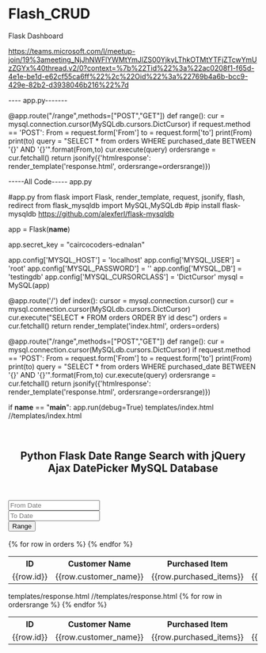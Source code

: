 # Flash_CRUD
Flask Dashboard



https://teams.microsoft.com/l/meetup-join/19%3ameeting_NjJhNWFlYWMtYmJlZS00YjkyLThkOTMtYTFjZTcwYmUzZGYx%40thread.v2/0?context=%7b%22Tid%22%3a%22ac0208f1-f65d-4e1e-be1d-e62cf55ca6ff%22%2c%22Oid%22%3a%22769b4a6b-bcc9-429e-82b2-d3938046b216%22%7d





<!-- Script -->


<script>
$(document).ready(function(){
    $.datepicker.setDefaults({
        dateFormat: 'yy-mm-dd'
    });
    $(function(){
        $("#From").datepicker();
        $("#to").datepicker();
    });
    $('#range').click(function(){
        var From = $('#From').val();
        var to = $('#to').val();
        if(From != '' && to != '')
        {
            $.ajax({
                url:"/range",
                method:"POST",
                data:{From:From, to:to},
                success:function(data)
                {
                    $('#purchase_order').html(data);
                    $('#purchase_order').append(data.htmlresponse);
                }
            });
        }
        else
        {
            alert("Please Select the Date");
        }
    });
});
</script>







---- app.py-------

@app.route("/range",methods=["POST","GET"])
def range(): 
    cur = mysql.connection.cursor(MySQLdb.cursors.DictCursor) 
    if request.method == 'POST':
        From = request.form['From']
        to = request.form['to']
        print(From)
        print(to)
        query = "SELECT * from orders WHERE purchased_date BETWEEN '{}' AND '{}'".format(From,to)
        cur.execute(query)
        ordersrange = cur.fetchall()
    return jsonify({'htmlresponse': render_template('response.html', ordersrange=ordersrange)})
 




-----All Code-----
app.py
 
#app.py
from flask import Flask, render_template, request, jsonify, flash, redirect
from flask_mysqldb import MySQL,MySQLdb #pip install flask-mysqldb https://github.com/alexferl/flask-mysqldb

app = Flask(__name__)
        
app.secret_key = "caircocoders-ednalan"
        
app.config['MYSQL_HOST'] = 'localhost'
app.config['MYSQL_USER'] = 'root'
app.config['MYSQL_PASSWORD'] = ''
app.config['MYSQL_DB'] = 'testingdb'
app.config['MYSQL_CURSORCLASS'] = 'DictCursor'
mysql = MySQL(app)

@app.route('/')
def index():
    cursor = mysql.connection.cursor()
    cur = mysql.connection.cursor(MySQLdb.cursors.DictCursor)
    cur.execute("SELECT * FROM orders ORDER BY id desc")
    orders = cur.fetchall() 
    return render_template('index.html', orders=orders)
 
@app.route("/range",methods=["POST","GET"])
def range(): 
    cur = mysql.connection.cursor(MySQLdb.cursors.DictCursor) 
    if request.method == 'POST':
        From = request.form['From']
        to = request.form['to']
        print(From)
        print(to)
        query = "SELECT * from orders WHERE purchased_date BETWEEN '{}' AND '{}'".format(From,to)
        cur.execute(query)
        ordersrange = cur.fetchall()
    return jsonify({'htmlresponse': render_template('response.html', ordersrange=ordersrange)})

if __name__ == "__main__":
    app.run(debug=True)
templates/index.html
//templates/index.html
<!doctype html>
<html>
<head>
<meta charset="UTF-8">
<title>Python Flask Date Range Search with jQuery Ajax DatePicker MySQL Database</title>
<link rel="stylesheet" href="https://maxcdn.bootstrapcdn.com/bootstrap/3.3.7/css/bootstrap.min.css"/>
<link rel="stylesheet" href="https://cdnjs.cloudflare.com/ajax/libs/jqueryui/1.12.1/jquery-ui.css"/>
</head>
<body>
<br/>
<div class="container">
<h2 align="center">Python Flask Date Range Search with jQuery Ajax DatePicker MySQL Database</h2>
<br/>
<br/>
<div class="col-md-2">
<input type="text" name="From" id="From" class="form-control" placeholder="From Date"/>
</div>
<div class="col-md-2">
<input type="text" name="to" id="to" class="form-control" placeholder="To Date"/>
</div>
<div class="col-md-8">
<input type="button" name="range" id="range" value="Range" class="btn btn-success"/>
</div>
<div class="clearfix"></div>
<br/>
<div id="purchase_order">
<table class="table table-bordered">
<tr>
<th width="5%">ID</th>
<th width="35%">Customer Name</th>
<th width="40%">Purchased Item</th>
<th width="10%">Purchased Date</th>
<th width="5%">Price</th>
</tr>
{% for row in orders %}
    <tr>
    <td>{{row.id}}</td>
    <td>{{row.customer_name}}</td>
    <td>{{row.purchased_items}}</td>
    <td>{{row.purchased_date}}</td>
    <td>{{row.price}}</td>
    </tr>
    {% endfor %}
</table>
</div>
</div>
<script src="https://cdnjs.cloudflare.com/ajax/libs/jquery/3.1.1/jquery.min.js"></script>
<script src="https://cdnjs.cloudflare.com/ajax/libs/jqueryui/1.12.1/jquery-ui.js"></script>
<!-- Script -->
<script>
$(document).ready(function(){
    $.datepicker.setDefaults({
        dateFormat: 'yy-mm-dd'
    });
    $(function(){
        $("#From").datepicker();
        $("#to").datepicker();
    });
    $('#range').click(function(){
        var From = $('#From').val();
        var to = $('#to').val();
        if(From != '' && to != '')
        {
            $.ajax({
                url:"/range",
                method:"POST",
                data:{From:From, to:to},
                success:function(data)
                {
                    $('#purchase_order').html(data);
                    $('#purchase_order').append(data.htmlresponse);
                }
            });
        }
        else
        {
            alert("Please Select the Date");
        }
    });
});
</script>
</body>
</html>
templates/response.html
//templates/response.html
<table class="table table-bordered">
      <tr>
      <th width="5%">ID</th>
      <th width="35%">Customer Name</th>
      <th width="40%">Purchased Item</th>
      <th width="10%">Purchased Date</th>
      <th width="5%">Price</th>
      </tr>
      {% for row in ordersrange %}
          <tr>
          <td>{{row.id}}</td>
          <td>{{row.customer_name}}</td>
          <td>{{row.purchased_items}}</td>
          <td>{{row.purchased_date}}</td>
          <td>{{row.price}}</td>
          </tr>
      {% endfor %}
</table>

